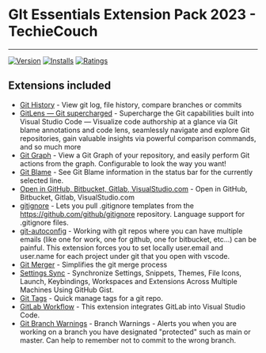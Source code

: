 # GIt Essentials Extension Pack 2023 - TechieCouch

---

[![Version](https://vsmarketplacebadge.apphb.com/version/TechieCouch.git-essentials.svg)](https://marketplace.visualstudio.com/items?itemName=TechieCouch.git-essentials)
[![Installs](https://vsmarketplacebadge.apphb.com/installs/TechieCouch.git-essentials.svg)](https://marketplace.visualstudio.com/items?itemName=TechieCouch.git-essentials)
[![Ratings](https://vsmarketplacebadge.apphb.com/downloads/TechieCouch.git-essentials.svg)](https://marketplace.visualstudio.com/items?itemName=TechieCouch.git-essentials)

## Extensions included

- [Git History](https://marketplace.visualstudio.com/items?itemName=donjayamanne.githistory) - View git log, file history, compare branches or commits
- [GitLens — Git supercharged](https://marketplace.visualstudio.com/items?itemName=eamodio.gitlens) - Supercharge the Git capabilities built into Visual Studio Code — Visualize code authorship at a glance via Git blame annotations and code lens, seamlessly navigate and explore Git repositories, gain valuable insights via powerful comparison commands, and so much more
- [Git Graph](https://marketplace.visualstudio.com/items?itemName=mhutchie.git-graph) - View a Git Graph of your repository, and easily perform Git actions from the graph. Configurable to look the way you want!
- [Git Blame](https://marketplace.visualstudio.com/items?itemName=waderyan.gitblame) - See Git Blame information in the status bar for the currently selected line.
- [Open in GitHub, Bitbucket, Gitlab, VisualStudio.com](https://marketplace.visualstudio.com/items?itemName=ziyasal.vscode-open-in-github) - Open in GitHub, Bitbucket, Gitlab, VisualStudio.com
- [gitignore](https://marketplace.visualstudio.com/items?itemName=codezombiech.gitignore) - Lets you pull .gitignore templates from the <https://github.com/github/gitignore> repository. Language support for .gitignore files.
- [git-autoconfig](https://marketplace.visualstudio.com/items?itemName=shyykoserhiy.git-autoconfig) - Working with git repos where you can have multiple emails (like one for work, one for github, one for bitbucket, etc...) can be painful. This extension forces you to set locally user.email and user.name for each project under git that you open with vscode.
- [Git Merger](https://marketplace.visualstudio.com/items?itemName=shaharkazaz.git-merger) - Simplifies the git merge process
- [Settings Sync](https://marketplace.visualstudio.com/items?itemName=Shan.code-settings-sync) - Synchronize Settings, Snippets, Themes, File Icons, Launch, Keybindings, Workspaces and Extensions Across Multiple Machines Using GitHub Gist.
- [Git Tags](https://marketplace.visualstudio.com/items?itemName=howardzuo.vscode-git-tags) - Quick manage tags for a git repo.
- [GitLab Workflow](https://marketplace.visualstudio.com/items?itemName=GitLab.gitlab-workflow) - This extension integrates GitLab into Visual Studio Code.
- [Git Branch Warnings](https://marketplace.visualstudio.com/items?itemName=GitLab.gitlab-workflow) - Branch Warnings - Alerts you when you are working on a branch you have designated "protected" such as main or master. Can help to remember not to commit to the wrong branch.
